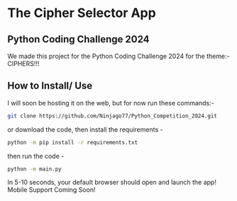# The Cipher Selector App
## Python Coding Challenge 2024
We made this project for the Python Coding Challenge 2024
for the theme:-   CIPHERS!!!
## How to Install/ Use
I will soon be hosting it on the web, but for now
run these commands:-
```bash
git clone https://github.com/Ninjago77/Python_Competition_2024.git
```
or download the code,
then install the requirements - 
```bash
python -m pip install -r requirements.txt
```
then run the code - 
```bash
python -m main.py
```
In 5-10 seconds, your default browser should open and launch the app!
Mobile Support Coming Soon!
